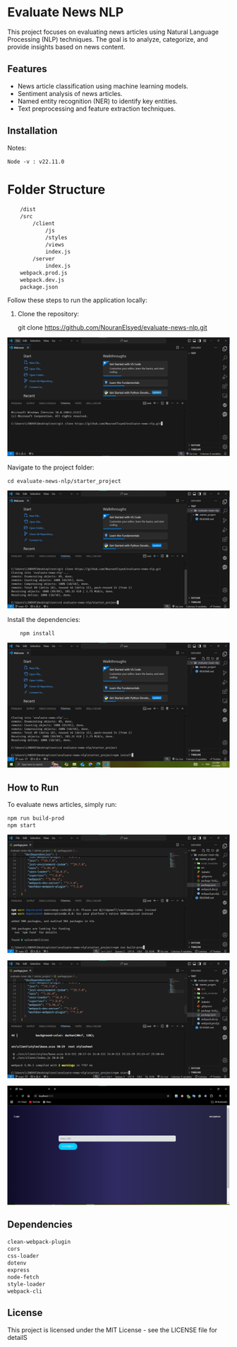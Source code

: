 # Evaluate News NLP

This project focuses on evaluating news articles using Natural Language Processing (NLP) techniques. The goal is to analyze, categorize, and provide insights based on news content. 

## Features

- News article classification using machine learning models.
- Sentiment analysis of news articles.
- Named entity recognition (NER) to identify key entities.
- Text preprocessing and feature extraction techniques.

## Installation

Notes:

    Node -v : v22.11.0

# Folder Structure
  

        /dist
        /src
            /client
                /js
                /styles
                /views
                index.js
            /server
                index.js
        webpack.prod.js
        webpack.dev.js
        package.json


Follow these steps to run the application locally:

1. Clone the repository:


   git clone https://github.com/NouranElsyed/evaluate-news-nlp.git

![App Screenshot](img/1.jpg)

Navigate to the project folder:

    cd evaluate-news-nlp/starter_project

![App Screenshot](img/2.jpg)


Install the dependencies:

        npm install

![App Screenshot](img/3.jpg)


##  How to Run
To evaluate news articles, simply run:

    npm run build-prod
    npm start


![App Screenshot](img/4.jpg)

![App Screenshot](img/5.jpg)

![App Screenshot](img/6.jpg)

## Dependencies

 
    clean-webpack-plugin
    cors
    css-loader
    dotenv
    express
    node-fetch
    style-loader
    webpack-cli


## License
This project is licensed under the MIT License - see the LICENSE file for detailS

